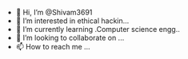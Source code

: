 - 👋 Hi, I’m @Shivam3691
- 👀 I’m interested in ethical hackin...
- 🌱 I’m currently learning .Computer science engg..
- 💞️ I’m looking to collaborate on ...
- 📫 How to reach me ...

<!---
Shivam3691/Shivam3691 is a ✨ special ✨ repository because its `README.md` (this file) appears on your GitHub profile.
You can click the Preview link to take a look at your changes.
--->
